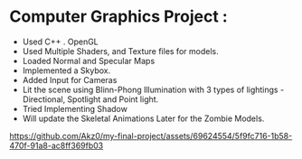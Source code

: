 # Computer Graphics Project : 

- Used C++ . OpenGL
- Used Multiple Shaders, and Texture files for models.
- Loaded Normal and Specular Maps
- Implemented a Skybox.
- Added Input for Cameras
- Lit the scene using Blinn-Phong Illumination with 3 types of lightings - Directional, Spotlight and Point light.
- Tried Implementing Shadow
- Will update the Skeletal Animations Later for the Zombie Models.





https://github.com/Akz0/my-final-project/assets/69624554/5f9fc716-1b58-470f-91a8-ac8ff369fb03



